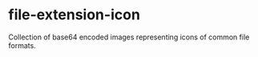 # file-extension-icon
Collection of base64 encoded images representing icons of common file formats.
